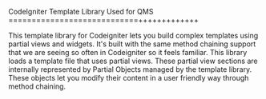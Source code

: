 CodeIgniter Template Library Used for QMS
============================+++++++++++++

This template library for Codeigniter lets you build complex templates using partial views and widgets. It's built with the same method chaining support that we are seeing so often in Codeigniter so it feels familiar. This library loads a template file that uses partial views. These partial view sections are internally represented by Partial Objects managed by the template library. These objects let you modify their content in a user friendly way through method chaining.
